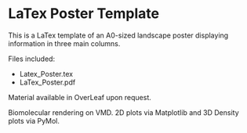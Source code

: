 # LaTex Poster Template
This is a LaTex template of an A0-sized landscape poster displaying information in three main columns.

Files included:

- Latex_Poster.tex 
- LaTex_Poster.pdf  


Material available in OverLeaf upon request.


Biomolecular rendering on VMD. 2D plots via Matplotlib and 3D Density plots via PyMol.

  
